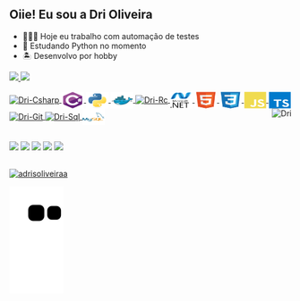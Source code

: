 ## Oiie! Eu sou a Dri Oliveira 

 - 👩🏽‍💻 Hoje eu trabalho com automação de testes
 - 📜 Estudando Python no momento
 - 🏝️ Desenvolvo por hobby
 
 <div>
  <a href="https://https://github.com/adriisoliveira">
  <img height="180em" src="https://github-readme-stats.vercel.app/api?username=adriisoliveira&show_icons=true&theme=cobalt&include_all_commits=true&count_private=true"/>
  <img height="180em" src="https://github-readme-stats.vercel.app/api/top-langs/?username=adriisoliveira&layout=compact&langs_count=16&theme=cobalt"/>

</div>
<div style="display: inline_block"><br>
  <img align="center" alt="Dri-Csharp" height="30" width="40" src="https://raw.githubusercontent.com/detain/svg-logos/780f25886640cef088af994181646db2f6b1a3f8/svg/selenium-logo.svg">
  <img align="center" alt="Dri-Csharp" height="30" width="40" src="https://raw.githubusercontent.com/devicons/devicon/master/icons/csharp/csharp-original.svg">
  <img align="center" alt="Dri-Python" height="30" width="40" src="https://raw.githubusercontent.com/devicons/devicon/master/icons/python/python-original.svg">
  <img align="center" alt="Dri-Docker" height="30" width="40" src="https://raw.githubusercontent.com/devicons/devicon/master/icons/docker/docker-original.svg">
  <img align="center" alt="Dri-Rc" height="30" width="40" src="https://reactnative.dev/img/header_logo.svg">
  <img align="center" alt="Dri-Dn" height="30" width="40" src="https://raw.githubusercontent.com/devicons/devicon/master/icons/dot-net/dot-net-original-wordmark.svg">
  <img align="center" alt="Dri-HTML" height="30" width="40" src="https://raw.githubusercontent.com/devicons/devicon/master/icons/html5/html5-original.svg">
  <img align="center" alt="Dri-CSS" height="30" width="40" src="https://raw.githubusercontent.com/devicons/devicon/master/icons/css3/css3-original.svg">
  <img align="center" alt="Dri-Js" height="30" width="40" src="https://raw.githubusercontent.com/devicons/devicon/master/icons/javascript/javascript-plain.svg">
  <img align="center" alt="Dri-Ts" height="30" width="40" src="https://raw.githubusercontent.com/devicons/devicon/master/icons/typescript/typescript-plain.svg">
  <img align="center" alt="Dri-Git" height="30" width="40" src="https://www.vectorlogo.zone/logos/git-scm/git-scm-icon.svg">
  <img align="center" alt="Dri-Sql" height="30" width="40" src="https://www.svgrepo.com/show/303229/microsoft-sql-server-logo.svg">
  <img align="center" alt="Dri-MySql" height="30" width="40" src="https://raw.githubusercontent.com/devicons/devicon/master/icons/mysql/mysql-original-wordmark.svg">
  
  <img align="right" alt="Dri" src="https://media.discordapp.net/attachments/823293646501314633/853814215721746452/video0_1.gif?width=191&height=252">
</div>
  
  ##
 
<div> 
  <a href="https://www.instagram.com/adriisoliveira" target="_blank"><img src="https://img.shields.io/badge/-Instagram-%23E4405F?style=for-the-badge&logo=instagram&logoColor=white" target="_blank"></a>
  <a href="https://www.linkedin.com/in/adriannesoliveira/" target="_blank"><img src="https://img.shields.io/badge/-LinkedIn-%230077B5?style=for-the-badge&logo=linkedin&logoColor=white" target="_blank"></a> 
 	<a href="https://www.twitch.tv/adriisoliveira" target="_blank"><img src="https://img.shields.io/badge/Twitch-9146FF?style=for-the-badge&logo=twitch&logoColor=white" target="_blank"></a>
 <a href="https://discord.gg/Dri Oliveira#2923" target="_blank"><img src="https://img.shields.io/badge/Discord-7289DA?style=for-the-badge&logo=discord&logoColor=white" target="_blank"></a> 
  <a href = "mailto:adrianne.soliveira@gmail.com"><img src="https://img.shields.io/badge/-Gmail-%23333?style=for-the-badge&logo=gmail&logoColor=white" target="_blank"></a>
  <a href = "https://twitter.com/soliveira_adri" target="blank"><img src="https://img.shields.io/twitter/follow/?logo=twitter&style=for-the-badge" alt="" ></a>
 
 ##
   <p align="left"> <a href="https://github.com/ryo-ma/github-profile-trophy"><img src="https://github-profile-trophy.vercel.app/?username=adriisoliveira" alt="adrisoliveiraa" /></a> </p>
 
![Snake animation](https://github.com/rafaballerini/rafaballerini/blob/output/github-contribution-grid-snake.svg)
 
 
</div>
